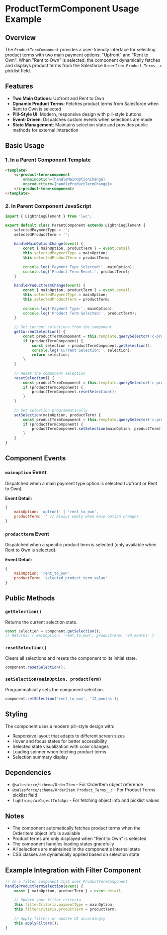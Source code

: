 # ProductTermComponent Usage Example

## Overview
The `ProductTermComponent` provides a user-friendly interface for selecting product terms with two main payment options: "Upfront" and "Rent to Own". When "Rent to Own" is selected, the component dynamically fetches and displays product terms from the Salesforce `OrderItem.Product_Terms__c` picklist field.

## Features
- **Two Main Options**: Upfront and Rent to Own
- **Dynamic Product Terms**: Fetches product terms from Salesforce when Rent to Own is selected
- **Pill-Style UI**: Modern, responsive design with pill-style buttons
- **Event-Driven**: Dispatches custom events when selections are made
- **State Management**: Maintains selection state and provides public methods for external interaction

## Basic Usage

### 1. In a Parent Component Template
```html
<template>
    <c-product-term-component 
        onmainoption={handleMainOptionChange}
        onproductterm={handleProductTermChange}>
    </c-product-term-component>
</template>
```

### 2. In Parent Component JavaScript
```javascript
import { LightningElement } from 'lwc';

export default class ParentComponent extends LightningElement {
    selectedPaymentType = '';
    selectedProductTerm = '';
    
    handleMainOptionChange(event) {
        const { mainOption, productTerm } = event.detail;
        this.selectedPaymentType = mainOption;
        this.selectedProductTerm = productTerm;
        
        console.log('Payment Type Selected:', mainOption);
        console.log('Product Term Reset:', productTerm);
    }
    
    handleProductTermChange(event) {
        const { mainOption, productTerm } = event.detail;
        this.selectedPaymentType = mainOption;
        this.selectedProductTerm = productTerm;
        
        console.log('Payment Type:', mainOption);
        console.log('Product Term Selected:', productTerm);
    }
    
    // Get current selections from the component
    getCurrentSelection() {
        const productTermComponent = this.template.querySelector('c-product-term-component');
        if (productTermComponent) {
            const selection = productTermComponent.getSelection();
            console.log('Current Selection:', selection);
            return selection;
        }
    }
    
    // Reset the component selection
    resetSelection() {
        const productTermComponent = this.template.querySelector('c-product-term-component');
        if (productTermComponent) {
            productTermComponent.resetSelection();
        }
    }
    
    // Set selection programmatically
    setSelection(mainOption, productTerm) {
        const productTermComponent = this.template.querySelector('c-product-term-component');
        if (productTermComponent) {
            productTermComponent.setSelection(mainOption, productTerm);
        }
    }
}
```

## Component Events

### `mainoption` Event
Dispatched when a main payment type option is selected (Upfront or Rent to Own).

**Event Detail:**
```javascript
{
    mainOption: 'upfront' | 'rent_to_own',
    productTerm: '' // Always empty when main option changes
}
```

### `productterm` Event
Dispatched when a specific product term is selected (only available when Rent to Own is selected).

**Event Detail:**
```javascript
{
    mainOption: 'rent_to_own',
    productTerm: 'selected_product_term_value'
}
```

## Public Methods

### `getSelection()`
Returns the current selection state.
```javascript
const selection = component.getSelection();
// Returns: { mainOption: 'rent_to_own', productTerm: '24_months' }
```

### `resetSelection()`
Clears all selections and resets the component to its initial state.
```javascript
component.resetSelection();
```

### `setSelection(mainOption, productTerm)`
Programmatically sets the component selection.
```javascript
component.setSelection('rent_to_own', '12_months');
```

## Styling
The component uses a modern pill-style design with:
- Responsive layout that adapts to different screen sizes
- Hover and focus states for better accessibility
- Selected state visualization with color changes
- Loading spinner when fetching product terms
- Selection summary display

## Dependencies
- `@salesforce/schema/OrderItem` - For OrderItem object reference
- `@salesforce/schema/OrderItem.Product_Terms__c` - For Product Terms picklist field
- `lightning/uiObjectInfoApi` - For fetching object info and picklist values

## Notes
- The component automatically fetches product terms when the OrderItem object info is available
- Product terms are only displayed when "Rent to Own" is selected
- The component handles loading states gracefully
- All selections are maintained in the component's internal state
- CSS classes are dynamically applied based on selection state

## Example Integration with Filter Component
```javascript
// In a filter component that uses ProductTermComponent
handleProductTermSelection(event) {
    const { mainOption, productTerm } = event.detail;
    
    // Update your filter criteria
    this.filterCriteria.paymentType = mainOption;
    this.filterCriteria.productTerm = productTerm;
    
    // Apply filters or update UI accordingly
    this.applyFilters();
}
```
